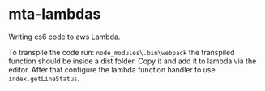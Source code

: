 # mta-lambdas
Writing es6 code to aws Lambda.


To transpile the code run: ```node_modules\.bin\webpack``` the transpiled function should be inside a dist folder. Copy it and add it to lambda via the editor. After that configure the lambda function handler to use `index.getLineStatus`.   

